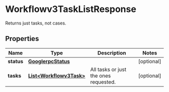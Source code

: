 

# Workflowv3TaskListResponse

Returns just tasks, not cases.

## Properties

| Name | Type | Description | Notes |
|------------ | ------------- | ------------- | -------------|
|**status** | [**GooglerpcStatus**](GooglerpcStatus.md) |  |  [optional] |
|**tasks** | [**List&lt;Workflowv3Task&gt;**](Workflowv3Task.md) | All tasks or just the ones requested. |  [optional] |



